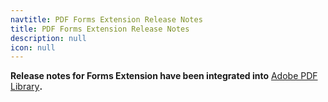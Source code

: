 ```yaml
---
navtitle: PDF Forms Extension Release Notes
title: PDF Forms Extension Release Notes
description: null
icon: null
---
```


**Release notes for Forms Extension have been integrated into** [Adobe PDF Library](/adobe-pdf-library/release-notes)**.**
